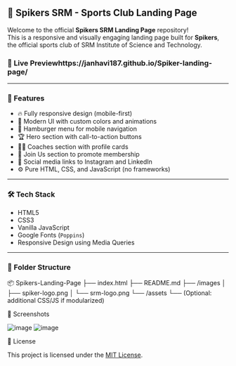 ## 🏐 Spikers SRM - Sports Club Landing Page

Welcome to the official **Spikers SRM Landing Page** repository!  
This is a responsive and visually engaging landing page built for **Spikers**, the official sports club of SRM Institute of Science and Technology.

### 🚀 Live Previewhttps://janhavi187.github.io/Spiker-landing-page/

---

### 📌 Features

- 🔥 Fully responsive design (mobile-first)
- 🎨 Modern UI with custom colors and animations
- 🍔 Hamburger menu for mobile navigation
- 🏆 Hero section with call-to-action buttons
- 👨‍🏫 Coaches section with profile cards
- 📢 Join Us section to promote membership
- 📱 Social media links to Instagram and LinkedIn
- ⚙️ Pure HTML, CSS, and JavaScript (no frameworks)

---

### 🛠️ Tech Stack

- HTML5
- CSS3
- Vanilla JavaScript
- Google Fonts (`Poppins`)
- Responsive Design using Media Queries

---

### 📁 Folder Structure

📦 Spikers-Landing-Page
├── index.html
├── README.md
├── /images
│   ├── spiker-logo.png
│   └── srm-logo.png
└── /assets
    └── (Optional: additional CSS/JS if modularized)

📸 Screenshots

![image](https://github.com/user-attachments/assets/2cd2f374-985d-4813-a1ad-27b1dd3fb236)
![image](https://github.com/user-attachments/assets/168352d2-5744-4dc5-8837-e9609b7ae503)

 📜 License

This project is licensed under the [MIT License](LICENSE).


